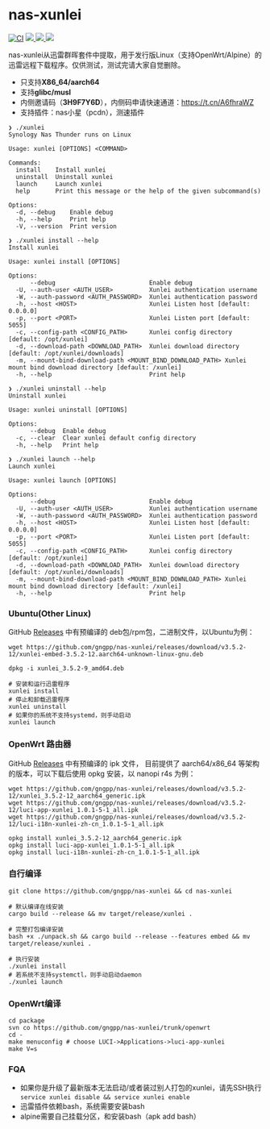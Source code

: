 # nas-xunlei
[![CI](https://github.com/gngpp/nas-xunlei/actions/workflows/CI.yml/badge.svg)](https://github.com/gngpp/nas-xunlei/actions/workflows/CI.yml)
<a href="/LICENSE">
    <img src="https://img.shields.io/github/license/gngpp/nas-xunlei?style=flat">
  </a>
  <a href="https://github.com/gngpp/nas-xunlei/releases">
    <img src="https://img.shields.io/github/release/gngpp/nas-xunlei.svg?style=flat">
  </a><a href="hhttps://github.com/gngpp/nas-xunlei/releases">
    <img src="https://img.shields.io/github/downloads/gngpp/nas-xunlei/total?style=flat&?">
  </a>

nas-xunlei从迅雷群晖套件中提取，用于发行版Linux（支持OpenWrt/Alpine）的迅雷远程下载程序。仅供测试，测试完请大家自觉删除。

- 只支持**X86_64/aarch64**
- 支持**glibc/musl**
- 内侧邀请码（**3H9F7Y6D**），内侧码申请快速通道：https://t.cn/A6fhraWZ
- 支持插件：nas小星（pcdn），测速插件

```shell
❯ ./xunlei                   
Synology Nas Thunder runs on Linux

Usage: xunlei [OPTIONS] <COMMAND>

Commands:
  install    Install xunlei
  uninstall  Uninstall xunlei
  launch     Launch xunlei
  help       Print this message or the help of the given subcommand(s)

Options:
  -d, --debug    Enable debug
  -h, --help     Print help
  -V, --version  Print version

❯ ./xunlei install --help
Install xunlei

Usage: xunlei install [OPTIONS]

Options:
      --debug                          Enable debug
  -U, --auth-user <AUTH_USER>          Xunlei authentication username
  -W, --auth-password <AUTH_PASSWORD>  Xunlei authentication password
  -h, --host <HOST>                    Xunlei Listen host [default: 0.0.0.0]
  -p, --port <PORT>                    Xunlei Listen port [default: 5055]
  -c, --config-path <CONFIG_PATH>      Xunlei config directory [default: /opt/xunlei]
  -d, --download-path <DOWNLOAD_PATH>  Xunlei download directory [default: /opt/xunlei/downloads]
  -m, --mount-bind-download-path <MOUNT_BIND_DOWNLOAD_PATH> Xunlei mount bind download directory [default: /xunlei]
  -h, --help                           Print help

❯ ./xunlei uninstall --help
Uninstall xunlei

Usage: xunlei uninstall [OPTIONS]

Options:
      --debug  Enable debug
  -c, --clear  Clear xunlei default config directory
  -h, --help   Print help

❯ ./xunlei launch --help 
Launch xunlei

Usage: xunlei launch [OPTIONS]

Options:
      --debug                          Enable debug
  -U, --auth-user <AUTH_USER>          Xunlei authentication username
  -W, --auth-password <AUTH_PASSWORD>  Xunlei authentication password
  -h, --host <HOST>                    Xunlei Listen host [default: 0.0.0.0]
  -p, --port <PORT>                    Xunlei Listen port [default: 5055]
  -c, --config-path <CONFIG_PATH>      Xunlei config directory [default: /opt/xunlei]
  -d, --download-path <DOWNLOAD_PATH>  Xunlei download directory [default: /opt/xunlei/downloads]
  -m, --mount-bind-download-path <MOUNT_BIND_DOWNLOAD_PATH> Xunlei mount bind download directory [default: /xunlei]
  -h, --help                           Print help
```

### Ubuntu(Other Linux)
GitHub [Releases](https://github.com/gngpp/nas-xunlei/releases) 中有预编译的 deb包/rpm包，二进制文件，以Ubuntu为例：
```shell
wget https://github.com/gngpp/nas-xunlei/releases/download/v3.5.2-12/xunlei-embed-3.5.2-12.aarch64-unknown-linux-gnu.deb

dpkg -i xunlei_3.5.2-9_amd64.deb

# 安装和运行迅雷程序
xunlei install
# 停止和卸载迅雷程序
xunlei uninstall
# 如果你的系统不支持systemd，则手动启动
xunlei launch
```

### OpenWrt 路由器
GitHub [Releases](https://github.com/gngpp/nas-xunlei/releases) 中有预编译的 ipk 文件， 目前提供了 aarch64/x86_64 等架构的版本，可以下载后使用 opkg 安装，以 nanopi r4s 为例：

```shell
wget https://github.com/gngpp/nas-xunlei/releases/download/v3.5.2-12/xunlei_3.5.2-12_aarch64_generic.ipk
wget https://github.com/gngpp/nas-xunlei/releases/download/v3.5.2-12/luci-app-xunlei_1.0.1-5-1_all.ipk
wget https://github.com/gngpp/nas-xunlei/releases/download/v3.5.2-12/luci-i18n-xunlei-zh-cn_1.0.1-5-1_all.ipk

opkg install xunlei_3.5.2-12_aarch64_generic.ipk
opkg install luci-app-xunlei_1.0.1-5-1_all.ipk
opkg install luci-i18n-xunlei-zh-cn_1.0.1-5-1_all.ipk
```

### 自行编译

```shell
git clone https://github.com/gngpp/nas-xunlei && cd nas-xunlei

# 默认编译在线安装
cargo build --release && mv target/release/xunlei .

# 完整打包编译安装
bash +x ./unpack.sh && cargo build --release --features embed && mv target/release/xunlei .

# 执行安装
./xunlei install
# 若系统不支持systemctl，则手动启动daemon
./xunlei launch
```

### OpenWrt编译

```shell
cd package
svn co https://github.com/gngpp/nas-xunlei/trunk/openwrt
cd -
make menuconfig # choose LUCI->Applications->luci-app-xunlei  
make V=s
```

### FQA
 - 如果你是升级了最新版本无法启动/或者装过别人打包的xunlei，请先SSH执行`service xunlei disable && service xunlei enable`
 - 迅雷插件依赖bash，系统需要安装bash
 - alpine需要自己挂载分区，和安装bash（apk add bash）
